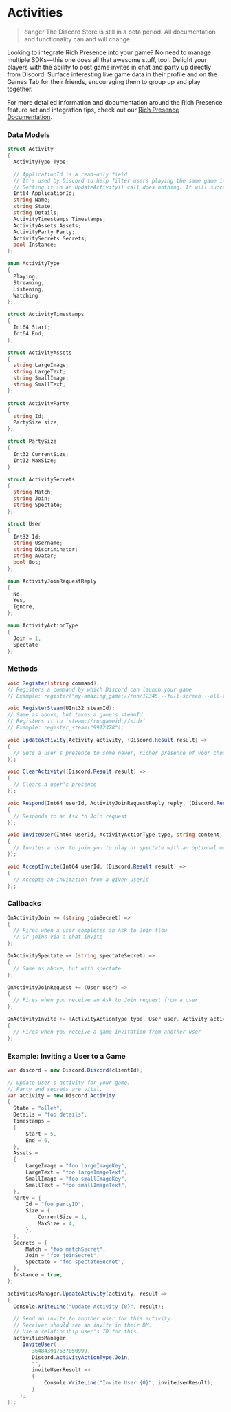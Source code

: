 # Activities

> danger
> The Discord Store is still in a beta period. All documentation and functionality can and will change.

Looking to integrate Rich Presence into your game? No need to manage multiple SDKs—this one does all that awesome stuff, too!. Delight your players with the ability to post game invites in chat and party up directly from Discord. Surface interesting live game data in their profile and on the Games Tab for their friends, encouraging them to group up and play together.

For more detailed information and documentation around the Rich Presence feature set and integration tips, check out our [Rich Presence Documentation](https://discordapp.com/developers/docs/rich-presence/how-to).

### Data Models

```cs
struct Activity
{
  ActivityType Type;

  // ApplicationId is a read-only field
  // It's used by Discord to help filter users playing the same game in the RelationshipsManager
  // Setting it in an UpdateActivity() call does nothing. It will succeed, but this field will not change
  Int64 ApplicationId;
  string Name;
  string State;
  string Details;
  ActivityTimestamps Timestamps;
  ActivityAssets Assets;
  ActivityParty Party;
  ActivitySecrets Secrets;
  bool Instance;
};

enum ActivityType
{
  Playing,
  Streaming,
  Listening,
  Watching
};

struct ActivityTimestamps
{
  Int64 Start;
  Int64 End;
};

struct ActivityAssets
{
  string LargeImage;
  string LargeText;
  string SmallImage;
  string SmallText;
};

struct ActivityParty
{
  string Id;
  PartySize size;
};

struct PartySize
{
  Int32 CurrentSize;
  Int32 MaxSize;
}

struct ActivitySecrets
{
  string Match;
  string Join;
  string Spectate;
};

struct User
{
  Int32 Id;
  string Username;
  string Discriminator;
  string Avatar;
  bool Bot;
};

enum ActivityJoinRequestReply
{
  No,
  Yes,
  Ignore,
};

enum ActivityActionType
{
  Join = 1,
  Spectate
};
```

### Methods

```cs
void Register(string command);
// Registers a command by which Discord can launch your game
// Example: register("my-amazing_game://run/12345 --full-screen --all-the-hacks");

void RegisterSteam(UInt32 steamId);
// Same as above, but takes a game's steamId
// Registers it to `steam://rungameid://<id>`
// Example: register_steam("9912378");

void UpdateActivity(Activity activity, (Discord.Result result) =>
{
  // Sets a user's presence to some newer, richer presence of your choosing
});

void ClearActivity((Discord.Result result) =>
{
  // Clears a user's presence
});

void Respond(Int64 userId, ActivityJoinRequestReply reply, (Discord.Result result) =>
{
  // Responds to an Ask to Join request
});

void InviteUser(Int64 userId, ActivityActionType type, string content, (Discord.Result result) =>
{
  // Invites a user to join you to play or spectate with an optional message
});

void AcceptInvite(Int64 userId, (Discord.Result result) =>
{
  // Accepts an invitation from a given userId
});
```

### Callbacks

```cs
OnActivityJoin += (string joinSecret) =>
{
  // Fires when a user completes an Ask to Join flow
  // Or joins via a chat invite
};

OnActivitySpectate =+ (string spectateSecret) =>
{
  // Same as above, but with spectate
};

OnActivityJoinRequest += (User user) =>
{
  // Fires when you receive an Ask to Join request from a user
};

OnActivityInvite += (ActivityActionType type, User user, Activity activity) =>
{
  // Fires when you receive a game invitation from another user
};
```

### Example: Inviting a User to a Game

```cs
var discord = new Discord.Discord(clientId);

// Update user's activity for your game.
// Party and secrets are vital.
var activity = new Discord.Activity
{
  State = "olleh",
  Details = "foo details",
  Timestamps =
  {
      Start = 5,
      End = 6,
  },
  Assets =
  {
      LargeImage = "foo largeImageKey",
      LargeText = "foo largeImageText",
      SmallImage = "foo smallImageKey",
      SmallText = "foo smallImageText",
  },
  Party = {
      Id = "foo partyID",
      Size = {
          CurrentSize = 1,
          MaxSize = 4,
      },
  },
  Secrets = {
      Match = "foo matchSecret",
      Join = "foo joinSecret",
      Spectate = "foo spectateSecret",
  },
  Instance = true,
};

activitiesManager.UpdateActivity(activity, result =>
{
  Console.WriteLine("Update Activity {0}", result);

  // Send an invite to another user for this activity.
  // Receiver should see an invite in their DM.
  // Use a relationship user's ID for this.
  activitiesManager
    .InviteUser(
        364843917537050999,
        Discord.ActivityActionType.Join,
        "",
        inviteUserResult =>
        {
            Console.WriteLine("Invite User {0}", inviteUserResult);
        }
    );
});
```
